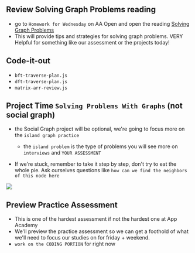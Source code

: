 ## Review Solving Graph Problems reading
- go to `Homework for Wednesday` on AA Open and open the reading [Solving Graph Problems](https://open.appacademy.io/learn/js-py---pt-apr-2022-online/week-12---sorts-and-graphs/solving-graph-problems)
- This will provide tips and strategies for solving graph problems. VERY Helpful for something like our assessment or the projects today!

## Code-it-out
- `bft-traverse-plan.js`
- `dft-traverse-plan.js`
- `matrix-arr-review.js`


## Project Time `Solving Problems With Graphs` (not social graph)
- the Social Graph project will be optional, we're going to focus more on the `island graph practice`
  - the `island problem` is the type of problems you will see more on `interviews` and `YOUR ASSESSMENT`

- If we're stuck, remember to take it step by step, don't try to eat the whole pie. Ask ourselves questions like `how can we find the neighbors of this node here`

![](https://i.imgur.com/FhE6ZjM.png)


## Preview Practice Assessment
- This is one of the hardest assessment if not the hardest one at App Academy
- We'll preview the practice assessment so we can get a foothold of what we'll need to focus our studies on for friday + weekend.
- `work on the CODING PORTION` for right now
